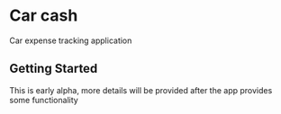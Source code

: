 # Car cash

Car expense tracking application

## Getting Started

This is early alpha, more details will be provided after the app provides some functionality